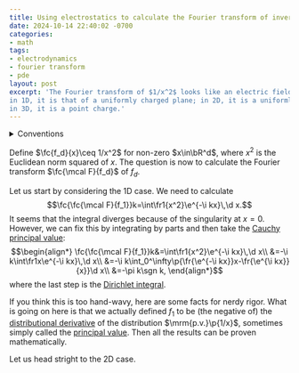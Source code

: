 ```yaml
---
title: Using electrostatics to calculate the Fourier transform of inverse square
date: 2024-10-14 22:40:02 -0700
categories:
- math
tags:
- electrodynamics
- fourier transform
- pde
layout: post
excerpt: 'The Fourier transform of $1/x^2$ looks like an electric field:
in 1D, it is that of a uniformly charged plane; in 2D, it is a uniformly charged line;
in 3D, it is a point charge.'
---
```


<details>
<summary>Conventions</summary>

The unit system I will use in this article is the
[Heaviside--Lorentz units](https://en.wikipedia.org/wiki/Heaviside%E2%80%93Lorentz_units)
($\veps_0=\mu_0=1$).
The reason is that we are going to consider electrodynamics in $d\ne3$ dimensions,
and this unit system allows us to write $\nabla^2\Phi=-\rho$ in any dimension.

The convention for Fourier transformation is $\fc{\fc{\mcal F}f}k=\int\fc fx\e^{-\i kx}\,\d x$,
so there is a factor of $\p{2\pi}^{-d}$ in the inverse transform.

</details>

Define $\fc{f_d}{x}\ceq 1/x^2$ for non-zero $x\in\bR^d$, where $x^2$ is the Euclidean norm squared of $x$.
The question is now to calculate the Fourier transform $\fc{\mcal F}{f_d}$ of $f_d$.

Let us start by considering the 1D case.
We need to calculate
$$\fc{\fc{\mcal F}{f_1}}k=\int\fr1{x^2}\e^{-\i kx}\,\d x.$$
It seems that the integral diverges because of the singularity at $x=0$.
However, we can fix this by integrating by parts and then take the
[Cauchy principal value](https://en.wikipedia.org/wiki/Cauchy_principal_value):
$$\begin{align*}
	\fc{\fc{\mcal F}{f_1}}k&=\int\fr1{x^2}\e^{-\i kx}\,\d x\\
	&=-\i k\int\fr1x\e^{-\i kx}\,\d x\\
	&=-\i k\int_0^\infty\p{\fr{\e^{-\i kx}}x-\fr{\e^{\i kx}}{x}}\d x\\
	&=-\pi k\sgn k,
\end{align*}$$
where the last step is the [Dirichlet integral](https://en.wikipedia.org/wiki/Dirichlet_integral).

If you think this is too hand-wavy, here are some facts for nerdy rigor.
What is going on here is that we actually defined $f_1$ to be (the negative of) the
[distributional derivative](https://en.wikipedia.org/wiki/Distribution_(mathematics)#Differentiation_of_distributions)
of the distribution $\mrm{p.v.}\p{1/x}$,
sometimes simply called the [principal value](https://en.wikipedia.org/wiki/Cauchy_principal_value#Distribution_theory).
Then all the results can be proven mathematically.

Let us head stright to the 2D case.
